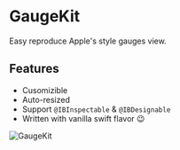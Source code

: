 # GaugeKit

Easy reproduce Apple's style gauges view.

## Features

- Cusomizible
- Auto-resized
- Support `@IBInspectable` & `@IBDesignable`
- Written with vanilla swift flavor :wink:

![GaugeKit](https://raw.githubusercontent.com/skywinder/GaugeKit/develop/Resources/SWGauge_example.gif)
